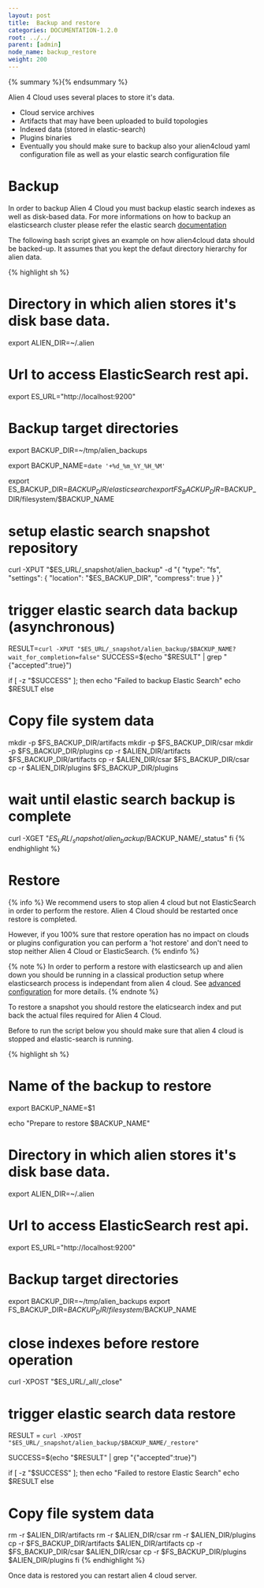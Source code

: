 ```yaml
---
layout: post
title:  Backup and restore
categories: DOCUMENTATION-1.2.0
root: ../../
parent: [admin]
node_name: backup_restore
weight: 200
---
```


{% summary %}{% endsummary %}

Alien 4 Cloud uses several places to store it's data.

- Cloud service archives
- Artifacts that may have been uploaded to build topologies
- Indexed data (stored in elastic-search)
- Plugins binaries
- Eventually you should make sure to backup also your alien4cloud yaml configuration file as well as your elastic search configuration file

# Backup

In order to backup Alien 4 Cloud you must backup elastic search indexes as well as disk-based data. For more informations on how to backup an elasticsearch cluster please refer the elastic search [documentation](http://www.elasticsearch.org/guide/en/elasticsearch/reference/current/modules-snapshots.html)

The following bash script gives an example on how alien4cloud data should be backed-up. It assumes that you kept the defaut directory hierarchy for alien data.

{% highlight sh %}
# Directory in which alien stores it's disk base data.
export ALIEN_DIR=~/.alien
# Url to access ElasticSearch rest api.
export ES_URL="http://localhost:9200"

# Backup target directories
export BACKUP_DIR=~/tmp/alien_backups

export BACKUP_NAME=`date '+%d_%m_%Y_%H_%M'`

export ES_BACKUP_DIR=$BACKUP_DIR/elasticsearch
export FS_BACKUP_DIR=$BACKUP_DIR/filesystem/$BACKUP_NAME

# setup elastic search snapshot repository
curl -XPUT "$ES_URL/_snapshot/alien_backup" -d "{
  \"type\": \"fs\",
  \"settings\": {
    \"location\": \"$ES_BACKUP_DIR\",
    \"compress\": true
  }
}"

# trigger elastic search data backup (asynchronous)
RESULT=`curl -XPUT "$ES_URL/_snapshot/alien_backup/$BACKUP_NAME?wait_for_completion=false"`
SUCCESS=$(echo "$RESULT" | grep "{\"accepted\":true}")

if [ -z "$SUCCESS" ]; then
  echo "Failed to backup Elastic Search"
  echo $RESULT
else
  # Copy file system data
  mkdir -p $FS_BACKUP_DIR/artifacts
  mkdir -p $FS_BACKUP_DIR/csar
  mkdir -p $FS_BACKUP_DIR/plugins
  cp -r $ALIEN_DIR/artifacts $FS_BACKUP_DIR/artifacts
  cp -r $ALIEN_DIR/csar $FS_BACKUP_DIR/csar
  cp -r $ALIEN_DIR/plugins $FS_BACKUP_DIR/plugins

  # wait until elastic search backup is complete
  curl -XGET "$ES_URL/_snapshot/alien_backup/$BACKUP_NAME/_status"
fi
{% endhighlight %}

# Restore

{% info %}
We recommend users to stop alien 4 cloud but not ElasticSearch in order to perform the restore. Alien 4 Cloud should be restarted once restore is completed.

However, if you 100% sure that restore operation has no impact on clouds or plugins configuration you can perform a 'hot restore' and don't need to stop neither Alien 4 Cloud or ElasticSearch.
{% endinfo %}

{% note %}
In order to perform a restore with elasticsearch up and alien down you should be running in a classical production setup where elasticsearch process is independant from alien 4 cloud. See [advanced configuration](#/documentation/1.2.0/admin_guide/advanced_configuration.html) for more details.
{% endnote %}

To restore a snapshot you should restore the elaticsearch index and put back the actual files required for Alien 4 Cloud.

Before to run the script below you should make sure that alien 4 cloud is stopped and elastic-search is running.

{% highlight sh %}
# Name of the backup to restore
export BACKUP_NAME=$1

echo "Prepare to restore $BACKUP_NAME"

# Directory in which alien stores it's disk base data.
export ALIEN_DIR=~/.alien
# Url to access ElasticSearch rest api.
export ES_URL="http://localhost:9200"

# Backup target directories
export BACKUP_DIR=~/tmp/alien_backups
export FS_BACKUP_DIR=$BACKUP_DIR/filesystem/$BACKUP_NAME

# close indexes before restore operation
curl -XPOST "$ES_URL/_all/_close"

# trigger elastic search data restore
RESULT = `curl -XPOST "$ES_URL/_snapshot/alien_backup/$BACKUP_NAME/_restore"`

SUCCESS=$(echo "$RESULT" | grep "{\"accepted\":true}")

if [ -z "$SUCCESS" ]; then
  echo "Failed to restore Elastic Search"
  echo $RESULT
else
  # Copy file system data
  rm -r $ALIEN_DIR/artifacts
  rm -r $ALIEN_DIR/csar
  rm -r $ALIEN_DIR/plugins
  cp -r $FS_BACKUP_DIR/artifacts $ALIEN_DIR/artifacts
  cp -r $FS_BACKUP_DIR/csar $ALIEN_DIR/csar
  cp -r $FS_BACKUP_DIR/plugins $ALIEN_DIR/plugins
fi
{% endhighlight %}

Once data is restored you can restart alien 4 cloud server.
